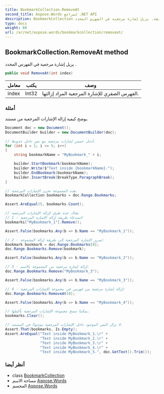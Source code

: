 ```yaml
---
title: BookmarkCollection.RemoveAt
second_title: Aspose.Words لمراجع .NET API
description: BookmarkCollection طريقة. يزيل إشارة مرجعية في الفهرس المحدد .
type: docs
weight: 60
url: /ar/net/aspose.words/bookmarkcollection/removeat/
---
```

## BookmarkCollection.RemoveAt method

يزيل إشارة مرجعية في الفهرس المحدد .

```csharp
public void RemoveAt(int index)
```

| معامل | يكتب | وصف |
| --- | --- | --- |
| index | Int32 | الفهرس الصفري للإشارة المرجعية المراد إزالتها. |

### أمثلة

يوضح كيفية إزالة الإشارات المرجعية من مستند.

```csharp
Document doc = new Document();
DocumentBuilder builder = new DocumentBuilder(doc);

// أدخل خمس إشارات مرجعية مع نص داخل حدودها.
for (int i = 1; i <= 5; i++)
{
    string bookmarkName = "MyBookmark_" + i;

    builder.StartBookmark(bookmarkName);
    builder.Write($"Text inside {bookmarkName}.");
    builder.EndBookmark(bookmarkName);
    builder.InsertBreak(BreakType.ParagraphBreak);
}

// هذه المجموعة تخزن الإشارات المرجعية.
BookmarkCollection bookmarks = doc.Range.Bookmarks;

Assert.AreEqual(5, bookmarks.Count);

// هناك عدة طرق لإزالة الإشارات المرجعية.
// 1 - استدعاء طريقة إزالة الإشارة المرجعية:
bookmarks["MyBookmark_1"].Remove();

Assert.False(bookmarks.Any(b => b.Name == "MyBookmark_1"));

// 2 - تمرير الإشارة المرجعية إلى طريقة إزالة المجموعة:
Bookmark bookmark = doc.Range.Bookmarks[0];
doc.Range.Bookmarks.Remove(bookmark);

Assert.False(bookmarks.Any(b => b.Name == "MyBookmark_2"));

// 3 - إزالة إشارة مرجعية من المجموعة بالاسم:
doc.Range.Bookmarks.Remove("MyBookmark_3");

Assert.False(bookmarks.Any(b => b.Name == "MyBookmark_3"));

// 4 - إزالة إشارة مرجعية من فهرس في مجموعة الإشارات المرجعية:
doc.Range.Bookmarks.RemoveAt(0);

Assert.False(bookmarks.Any(b => b.Name == "MyBookmark_4"));

// يمكننا مسح مجموعة الإشارات المرجعية بأكملها.
bookmarks.Clear();

// لا يزال النص الموجود داخل الإشارات المرجعية موجودًا في المستند.
Assert.That(bookmarks, Is.Empty);
Assert.AreEqual("Text inside MyBookmark_1.\r" +
                "Text inside MyBookmark_2.\r" +
                "Text inside MyBookmark_3.\r" +
                "Text inside MyBookmark_4.\r" +
                "Text inside MyBookmark_5.", doc.GetText().Trim());
```

### أنظر أيضا

* class [BookmarkCollection](../)
* مساحة الاسم [Aspose.Words](../../bookmarkcollection/)
* المجسم [Aspose.Words](../../../)


